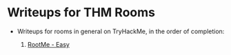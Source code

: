 # Writeups for THM Rooms

* Writeups for rooms in general on TryHackMe, in the order of completion:

    1. [RootMe - Easy](RootMe.txt)
